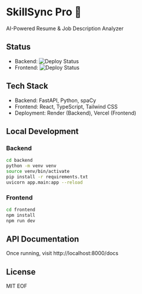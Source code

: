 # SkillSync Pro 🎯

AI-Powered Resume & Job Description Analyzer

## Status
- Backend: ![Deploy Status](https://img.shields.io/badge/render-deployed-green)
- Frontend: ![Deploy Status](https://img.shields.io/badge/vercel-deployed-green)

## Tech Stack
- Backend: FastAPI, Python, spaCy
- Frontend: React, TypeScript, Tailwind CSS
- Deployment: Render (Backend), Vercel (Frontend)

## Local Development

### Backend
```bash
cd backend
python -m venv venv
source venv/bin/activate
pip install -r requirements.txt
uvicorn app.main:app --reload
```

### Frontend
```bash
cd frontend
npm install
npm run dev
```

## API Documentation
Once running, visit http://localhost:8000/docs

## License
MIT
EOF